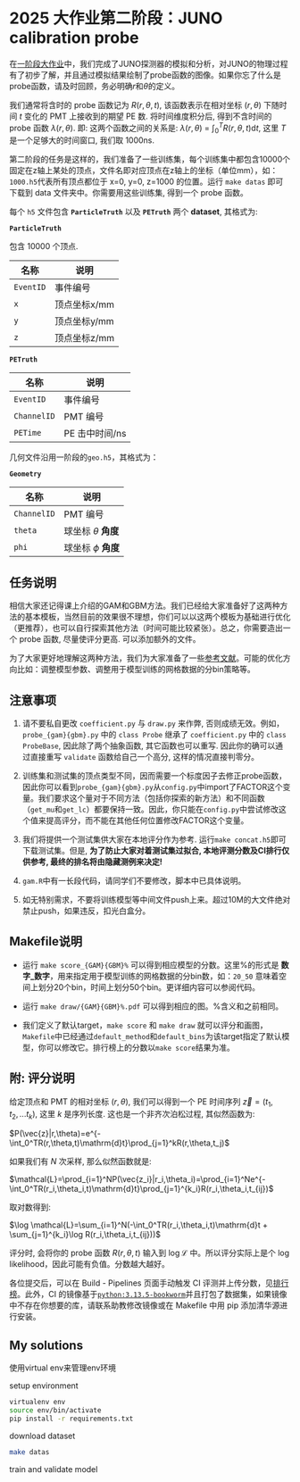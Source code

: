 # 2025 大作业第二阶段：JUNO calibration probe

在[一阶段大作业](https://git.tsinghua.edu.cn/physics-data/projects/tpl_junosap)中，我们完成了JUNO探测器的模拟和分析，对JUNO的物理过程有了初步了解，并且通过模拟结果绘制了probe函数的图像。如果你忘了什么是probe函数，请及时回顾，务必明确$r$和$\theta$的定义。

我们通常将含时的 probe 函数记为 $R(r,\theta,t)$, 该函数表示在相对坐标 $(r, \theta)$ 下随时间 $t$ 变化的 PMT 上接收到的期望 PE 数. 将时间维度积分后, 得到不含时间的 probe 函数 $\lambda(r,\theta)$. 即: 这两个函数之间的关系是: $\lambda(r,\theta)$ = $\int_0^TR(r,\theta,t)\mathrm{d}t$, 这里 $T$ 是一个足够大的时间窗口, 我们取 1000ns.

第二阶段的任务是这样的，我们准备了一些训练集，每个训练集中都包含10000个固定在z轴上某处的顶点，文件名即对应顶点在z轴上的坐标（单位mm），如：`1000.h5`代表所有顶点都位于 x=0, y=0, z=1000 的位置。运行 `make datas` 即可下载到 data 文件夹中。你需要用这些训练集, 得到一个 probe 函数。

每个 `h5` 文件包含 **`ParticleTruth`** 以及 **`PETruth`** 两个 **dataset**, 其格式为:

**`ParticleTruth`**

包含 10000 个顶点.

| 名称      | 说明         |
| --------- | ------------ |
| `EventID` | 事件编号     |
| `x`       | 顶点坐标x/mm |
| `y`       | 顶点坐标y/mm |
| `z`       | 顶点坐标z/mm |

**`PETruth`**

| 名称        | 说明           |
| ----------- | -------------- |
| `EventID`   | 事件编号       |
| `ChannelID` | PMT 编号       |
| `PETime`    | PE 击中时间/ns |

几何文件沿用一阶段的`geo.h5`，其格式为：

**`Geometry`**

| 名称        | 说明                     |
| ----------- | ------------------------ |
| `ChannelID` | PMT 编号                 |
| `theta`     | 球坐标 $\theta$ **角度** |
| `phi`       | 球坐标 $\phi$ **角度**   |

## 任务说明

相信大家还记得课上介绍的GAM和GBM方法。我们已经给大家准备好了这两种方法的基本模板，当然目前的效果很不理想，你们可以以这两个模板为基础进行优化（更推荐），也可以自行探索其他方法（时间可能比较紧张）。总之，你需要造出一个 probe 函数, 尽量使评分更高. 可以添加额外的文件。

为了大家更好地理解这两种方法，我们为大家准备了一些[参考文献](https://learn.tsinghua.edu.cn/f/wlxt/kcgg/wlkc_ggb/teacher/beforeViewJs?wlkcid=2024-2025-3150523888&id=26ef84e898048e4301981c7476774c3e)。可能的优化方向比如：调整模型参数、调整用于模型训练的网格数据的分bin策略等。

## 注意事项

1. 请不要私自更改 `coefficient.py` 与 `draw.py` 来作弊, 否则成绩无效。例如，`probe_{gam}{gbm}.py` 中的 `class Probe` 继承了 `coefficient.py` 中的 `class ProbeBase`, 因此除了两个抽象函数, 其它函数也可以重写. 因此你的确可以通过直接重写 `validate` 函数给自己一个高分, 这样的情况直接判零分。

2. 训练集和测试集的顶点类型不同，因而需要一个标度因子去修正probe函数，因此你可以看到`probe_{gam}{gbm}.py`从`config.py`中import了FACTOR这个变量。我们要求这个量对于不同方法（包括你探索的新方法）和不同函数（`get_mu`和`get_lc`）都要保持一致。因此，你只能在`config.py`中尝试修改这个值来提高评分，而不能在其他任何位置修改FACTOR这个变量。

3. 我们将提供一个测试集供大家在本地评分作为参考. 运行`make concat.h5`即可下载测试集。但是, **为了防止大家对着测试集过拟合, 本地评测分数及CI排行仅供参考, 最终的排名将由隐藏测例来决定!**

4. `gam.R`中有一长段代码，请同学们不要修改，脚本中已具体说明。

5. 如无特别需求，不要将训练模型等中间文件push上来。超过10M的大文件绝对禁止push，如果违反，扣光白盒分。

## Makefile说明

- 运行 `make score_{GAM}{GBM}%` 可以得到相应模型的分数。这里%的形式是 **数字\_数字**，用来指定用于模型训练的网格数据的分bin数，如：`20_50` 意味着空间上划分20个bin，时间上划分50个bin。更详细内容可以参阅代码。

- 运行 `make draw/{GAM}{GBM}%.pdf` 可以得到相应的图。%含义和之前相同。

- 我们定义了默认target，`make score` 和 `make draw` 就可以评分和画图，`Makefile`中已经通过`default_method`和`default_bins`为该target指定了默认模型，你可以修改它。排行榜上的分数以`make score`结果为准。

## 附: 评分说明

给定顶点和 PMT 的相对坐标 $(r,\theta)$, 我们可以得到一个 PE 时间序列 $\vec{z}=(t_1,t_2,...t_k)$, 这里 $k$ 是序列长度. 这也是一个非齐次泊松过程, 其似然函数为:

$P(\vec{z}|r,\theta)=e^{-\int_0^TR(r,\theta,t)\mathrm{d}t}\prod_{j=1}^kR(r,\theta,t_j)$

如果我们有 $N$ 次采样, 那么似然函数就是:

$\mathcal{L}=\prod_{i=1}^NP(\vec{z_i}|r_i,\theta_i)=\prod_{i=1}^Ne^{-\int_0^TR(r_i,\theta_i,t)\mathrm{d}t}\prod_{j=1}^{k_i}R(r_i,\theta_i,t_{ij})$

取对数得到:

$\log \mathcal{L}=\sum_{i=1}^N(-\int_0^TR(r_i,\theta_i,t)\mathrm{d}t + \sum_{j=1}^{k_i}\log R(r_i,\theta_i,t_{ij}))$

评分时, 会将你的 probe 函数 $R(r,\theta,t)$ 输入到 $\log \mathcal{L}$ 中。所以评分实际上是个 log likelihood，因此可能有负值。分数越大越好。

各位提交后，可以在 Build - Pipelines 页面手动触发 CI 评测并上传分数，见[排行榜](https://leaderboard.thudep.com/)。此外，CI 的镜像基于[`python:3.13.5-bookworm`](https://github.com/adamanteye/images/blob/physics-data/Dockerfile)并且打包了数据集，如果镜像中不存在你想要的库，请联系助教修改镜像或在 Makefile 中用 pip 添加清华源进行安装。

## My solutions

使用virtual env来管理env环境



setup environment
```bash
virtualenv env
source env/bin/activate
pip install -r requirements.txt
```

download dataset
```bash
make datas
```
train and validate model





